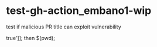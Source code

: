 # test-gh-action_embano1-wip

test if malicious PR title can exploit vulnerability

true']]; then $(pwd);
